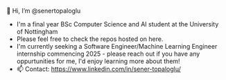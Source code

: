 👋 Hi, I’m @senertopaloglu<br>
- I'm a final year BSc Computer Science and AI student at the University of Nottingham<br>
- Please feel free to check the repos hosted on here.<br>
- I'm currently seeking a Software Engineer/Machine Learning Engineer internship commencing 2025 - please reach out if you have any oppurtunities for me, I'd enjoy learning more about them!<br>
- 📫 Contact: https://www.linkedin.com/in/sener-topaloglu/<br>

<!--
**senertopaloglu/senertopaloglu** is a ✨ _special_ ✨ repository because its `README.md` (this file) appears on your GitHub profile.

Here are some ideas to get you started:

- 🔭 I’m currently working on ...
- 🌱 I’m currently learning ...
- 👯 I’m looking to collaborate on ...
- 🤔 I’m looking for help with ...
- 💬 Ask me about ...
- 📫 How to reach me: ...
- 😄 Pronouns: ...
- ⚡ Fun fact: ...
-->
